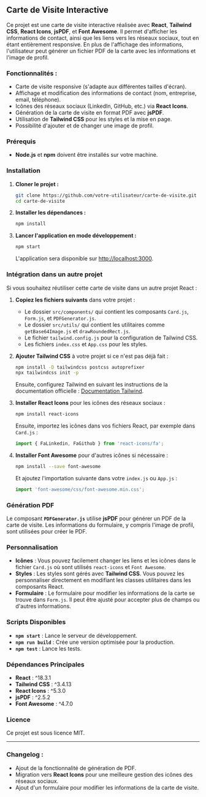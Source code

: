 ## Carte de Visite Interactive

Ce projet est une carte de visite interactive réalisée avec **React**, **Tailwind CSS**, **React Icons**, **jsPDF**, et **Font Awesome**. Il permet d'afficher les informations de contact, ainsi que les liens vers les réseaux sociaux, tout en étant entièrement responsive. En plus de l'affichage des informations, l'utilisateur peut générer un fichier PDF de la carte avec les informations et l'image de profil.

### Fonctionnalités :
- Carte de visite responsive (s'adapte aux différentes tailles d'écran).
- Affichage et modification des informations de contact (nom, entreprise, email, téléphone).
- Icônes des réseaux sociaux (LinkedIn, GitHub, etc.) via **React Icons**.
- Génération de la carte de visite en format PDF avec **jsPDF**.
- Utilisation de **Tailwind CSS** pour les styles et la mise en page.
- Possibilité d'ajouter et de changer une image de profil.
  
### Prérequis

- **Node.js** et **npm** doivent être installés sur votre machine.

### Installation

1. **Cloner le projet :**

   ```bash
   git clone https://github.com/votre-utilisateur/carte-de-visite.git
   cd carte-de-visite
   ```

2. **Installer les dépendances :**

   ```bash
   npm install
   ```

3. **Lancer l'application en mode développement :**

   ```bash
   npm start
   ```

   L'application sera disponible sur [http://localhost:3000](http://localhost:3000).

### Intégration dans un autre projet

Si vous souhaitez réutiliser cette carte de visite dans un autre projet React :

1. **Copiez les fichiers suivants** dans votre projet :
   - Le dossier `src/components/` qui contient les composants `Card.js`, `Form.js`, et `PDFGenerator.js`.
   - Le dossier `src/utils/` qui contient les utilitaires comme `getBase64Image.js` et `drawRoundedRect.js`.
   - Le fichier `tailwind.config.js` pour la configuration de Tailwind CSS.
   - Les fichiers `index.css` et `App.css` pour les styles.

2. **Ajouter Tailwind CSS** à votre projet si ce n'est pas déjà fait :

   ```bash
   npm install -D tailwindcss postcss autoprefixer
   npx tailwindcss init -p
   ```

   Ensuite, configurez Tailwind en suivant les instructions de la documentation officielle : [Documentation Tailwind](https://tailwindcss.com/docs/installation).

3. **Installer React Icons** pour les icônes des réseaux sociaux :

   ```bash
   npm install react-icons
   ```

   Ensuite, importez les icônes dans vos fichiers React, par exemple dans `Card.js` :

   ```javascript
   import { FaLinkedin, FaGithub } from 'react-icons/fa';
   ```

4. **Installer Font Awesome** pour d'autres icônes si nécessaire :

   ```bash
   npm install --save font-awesome
   ```

   Et ajoutez l'importation suivante dans votre `index.js` ou `App.js` :

   ```javascript
   import 'font-awesome/css/font-awesome.min.css';
   ```

### Génération PDF

Le composant **`PDFGenerator.js`** utilise **jsPDF** pour générer un PDF de la carte de visite. Les informations du formulaire, y compris l'image de profil, sont utilisées pour créer le PDF.

### Personnalisation

- **Icônes** : Vous pouvez facilement changer les liens et les icônes dans le fichier `Card.js` où sont utilisés `react-icons` et `Font Awesome`.
- **Styles** : Les styles sont gérés avec **Tailwind CSS**. Vous pouvez les personnaliser directement en modifiant les classes utilitaires dans les composants React.
- **Formulaire** : Le formulaire pour modifier les informations de la carte se trouve dans `Form.js`. Il peut être ajusté pour accepter plus de champs ou d'autres informations.

### Scripts Disponibles

- **`npm start`** : Lance le serveur de développement.
- **`npm run build`** : Crée une version optimisée pour la production.
- **`npm test`** : Lance les tests.

### Dépendances Principales

- **React** : ^18.3.1
- **Tailwind CSS** : ^3.4.13
- **React Icons** : ^5.3.0
- **jsPDF** : ^2.5.2
- **Font Awesome** : ^4.7.0

### Licence

Ce projet est sous licence MIT.

---

### Changelog :
- Ajout de la fonctionnalité de génération de PDF.
- Migration vers **React Icons** pour une meilleure gestion des icônes des réseaux sociaux.
- Ajout d'un formulaire pour modifier les informations de la carte de visite.
